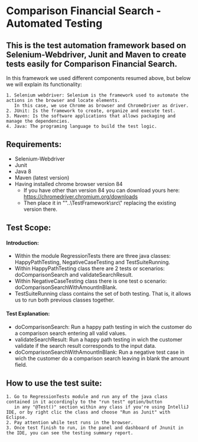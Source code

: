 # Comparison Financial Search - Automated Testing
## This is the test automation framework based on Selenium-Webdriver, Junit and Maven to create tests easily for Comparison Financial Search.

In this framework we used different components resumed above, but below we will explain its functionality:
```
1. Selenium webdriver: Selenium is the framework used to automate the actions in the browser and locate elements.
   In this case, we use Chrome as browser and ChromeDriver as driver.
2. JUnit: Is the framework to create, organize and execute test.
3. Maven: Is the software applications that allows packaging and manage the dependencies.
4. Java: The programing language to build the test logic.
```

## Requirements:
- Selenium-Webdriver
- Junit
- Java 8
- Maven (latest version)
- Having installed chrome browser version 84
  - If you have other than version 84 you can download yours here: https://chromedriver.chromium.org/downloads
  - Then place it in ""..\\TestFramework\\src\\" replacing the existing version there.
## 

## Test Scope:
#### Introduction:
* Within the module RegressionTests there are three java classes: HappyPathTesting, NegativeCaseTesting and TestSuiteRunning.
* Within HappyPathTesting class there are 2 tests or scenarios: doComparisonSearch and validateSearchResult.
* Within NegativeCaseTesting class there is one test o scenario: doComparisonSearchWithAmountInBlank.
* TestSuiteRunning class contains the set of both testing. That is, it allows us to run both previous classes together. 

#### Test Explanation:
- doComparisonSearch: Run a happy path testing in wich the customer do a comparison search entering all valid values.
- validateSearchResult: Run a happy path testing in wich the customer validate if the search result corresponds to the input data.
- doComparisonSearchWithAmountInBlank: Run a negative test case in wich the customer do a comparison search leaving in blank the amount field.
## 

## How to use the test suite:
```
1. Go to RegressionTests module and run any of the java class contained in it accordingly to the "run test" option/button 
   in any "@Test()" section within any class if you're using IntelliJ IDE, or by right clic the class and choose "Run as Junit" with Eclipse.
2. Pay attention while test runs in the browser.
3. Once test finish to run, in the panel and dashboard of Jnunit in the IDE, you can see the testing summary report.
```
